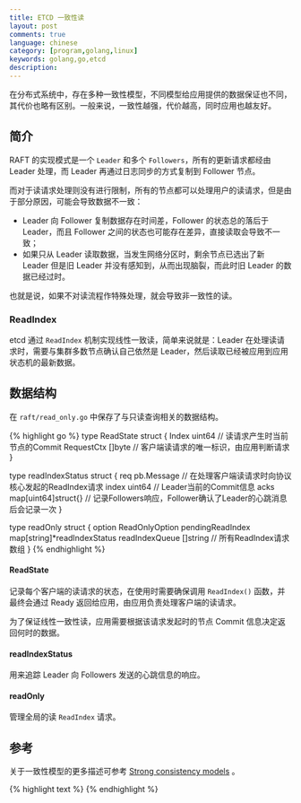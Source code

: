 ```yaml
---
title: ETCD 一致性读
layout: post
comments: true
language: chinese
category: [program,golang,linux]
keywords: golang,go,etcd
description:
---
```


在分布式系统中，存在多种一致性模型，不同模型给应用提供的数据保证也不同，其代价也略有区别。一般来说，一致性越强，代价越高，同时应用也越友好。

<!-- more -->

## 简介

RAFT 的实现模式是一个 `Leader` 和多个 `Followers`，所有的更新请求都经由 Leader 处理，而 Leader 再通过日志同步的方式复制到 Follower 节点。

而对于读请求处理则没有进行限制，所有的节点都可以处理用户的读请求，但是由于部分原因，可能会导致数据不一致：

* Leader 向 Follower 复制数据存在时间差，Follower 的状态总的落后于 Leader，而且 Follower 之间的状态也可能存在差异，直接读取会导致不一致；
* 如果只从 Leader 读取数据，当发生网络分区时，剩余节点已选出了新 Leader 但是旧 Leader 并没有感知到，从而出现脑裂，而此时旧 Leader 的数据已经过时。

也就是说，如果不对读流程作特殊处理，就会导致非一致性的读。

<!-- 而线性一致性的两个要求：一致性读和读最新数据更是无从谈起。 -->

### ReadIndex


etcd 通过 `ReadIndex` 机制实现线性一致读，简单来说就是：Leader 在处理读请求时，需要与集群多数节点确认自己依然是 Leader，然后读取已经被应用到应用状态机的最新数据。

<!--
基本原理包含了两方面内容：
Leader首先通过某种机制确认自己依然是Leader；
Leader需要给客户端返回最近已应用的数据：即最新被应用到状态机的数据。
-->

## 数据结构

在 `raft/read_only.go` 中保存了与只读查询相关的数据结构。

{% highlight go %}
type ReadState struct {
        Index      uint64  // 读请求产生时当前节点的Commit
        RequestCtx []byte  // 客户端读请求的唯一标识，由应用判断请求
}

type readIndexStatus struct {
        req   pb.Message            // 在处理客户端读请求时向协议核心发起的ReadIndex请求
        index uint64                // Leader当前的Commit信息
        acks  map[uint64]struct{}   // 记录Followers响应，Follower确认了Leader的心跳消息后会记录一次
}

type readOnly struct {
        option           ReadOnlyOption
        pendingReadIndex map[string]*readIndexStatus
        readIndexQueue   []string   // 所有ReadIndex请求数组
}
{% endhighlight %}

#### ReadState

记录每个客户端的读请求的状态，在使用时需要确保调用 `ReadIndex()` 函数，并最终会通过 Ready 返回给应用，由应用负责处理客户端的读请求。

为了保证线性一致性读，应用需要根据该请求发起时的节点 Commit 信息决定返回何时的数据。

#### readIndexStatus

用来追踪 Leader 向 Followers 发送的心跳信息的响应。

#### readOnly

管理全局的读 `ReadIndex` 请求。

<!--
option：暂时不确定含义；
pendingReadIndex：保存所有的待处理的ReadIndex请求，实现上是一个map，其中key为请求的唯一标识，一般为节点为请求生成的唯一request id；
-->






<!--
kvServer.Range() api/v3rpc/key.go
 |-checkRangeRequest() 实际上只是检查key的长度是否为0
 |-RaftKV.Range() etcdserver/v3_server.go 通过RaftKV定义的是接口，实际的实现是在EtcdServer中
   |-linearizableReadNotify() 默认是线性读，此时会阻塞等待处理完成
     |-EtcdServer.readwaitc  会向该管道中发送一个空结构体
	 |-
 |-header.fill()

对于 readwaitc 管道而言，另外一端是在 `linearizableReadLoop()` 函数中，也就是一个单独的协程。


ECTD 默认采用 Linearizable 方式读取，此时可以获取到整个集群当前状态，不过延迟较大；为了提高性能，可以使用 Serializable 方式读取，因为是读取的本地数据，那么可能会导致读取到老数据。



linearizableReadLoop()
 |-readwaitc 等待管道信号
 |-newNotifier() etcdserver/util.go 新建一个notifier对象
 |-node.ReadIndex() raft/node.go 这里会发送一个消息
   |-node.step() 向recvc发送一个pb.MsgReadIndex消息

https://zhuanlan.zhihu.com/p/31050303
https://zhuanlan.zhihu.com/p/31118381
http://masutangu.com/2018/07/etcd-raft-note-3/
http://masutangu.com/2018/07/etcd-raft-note-4/
-->

## 参考

关于一致性模型的更多描述可参考 [Strong consistency models](https://aphyr.com/posts/313-strong-consistency-models) 。

{% highlight text %}
{% endhighlight %}
